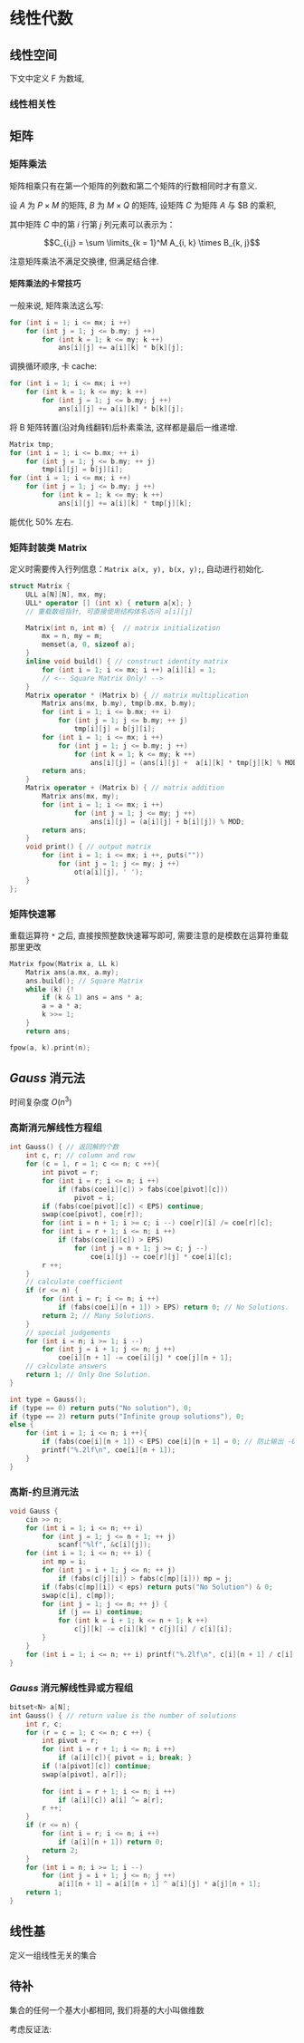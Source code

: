 # 线性代数

## 线性空间

下文中定义 $\text{F}$ 为数域, 

### 线性相关性



## 矩阵

### 矩阵乘法

矩阵相乘只有在第一个矩阵的列数和第二个矩阵的行数相同时才有意义. 

设 $A$ 为 $P \times M$ 的矩阵, $B$ 为 $M \times Q$ 的矩阵, 设矩阵 $C$ 为矩阵 $A$ 与 $B 的乘积, 

其中矩阵 $C$ 中的第 $i$ 行第 $j$ 列元素可以表示为：

$$C_{i,j} = \sum \limits_{k = 1}^M A_{i, k} \times B_{k, j}$$

注意矩阵乘法不满足交换律, 但满足结合律. 

#### 矩阵乘法的卡常技巧

一般来说, 矩阵乘法这么写: 

```cpp
for (int i = 1; i <= mx; i ++)
	for (int j = 1; j <= b.my; j ++)
		for (int k = 1; k <= my; k ++)
			ans[i][j] += a[i][k] * b[k][j];
```

调换循环顺序, 卡 cache: 

```cpp
for (int i = 1; i <= mx; i ++)
	for (int k = 1; k <= my; k ++)
		for (int j = 1; j <= b.my; j ++)
			ans[i][j] += a[i][k] * b[k][j];
```

将 B 矩阵转置(沿对角线翻转)后朴素乘法, 这样都是最后一维递增. 

```cpp
Matrix tmp;
for (int i = 1; i <= b.mx; ++ i)
	for (int j = 1; j <= b.my; ++ j)
		tmp[i][j] = b[j][i];
for (int i = 1; i <= mx; i ++)
	for (int j = 1; j <= b.my; j ++)
		for (int k = 1; k <= my; k ++)
			ans[i][j] += a[i][k] * tmp[j][k];
```

能优化 $50\%$ 左右. 

### 矩阵封装类 $\text{Matrix}$

定义时需要传入行列信息：`Matrix a(x, y), b(x, y);`, 自动进行初始化. 

```cpp
struct Matrix {
	ULL a[N][N], mx, my;
	ULL* operator [] (int x) { return a[x]; }
    // 重载数组指针, 可直接使用结构体名访问 a[i][j]

	Matrix(int n, int m) {  // matrix initialization
		mx = n, my = m;
		memset(a, 0, sizeof a); 
	}
	inline void build() { // construct identity matrix 
		for (int i = 1; i <= mx; i ++) a[i][i] = 1;
		// <-- Square Matrix Only! -->
	}
	Matrix operator * (Matrix b) { // matrix multiplication
		Matrix ans(mx, b.my), tmp(b.mx, b.my);
		for (int i = 1; i <= b.mx; ++ i)
			for (int j = 1; j <= b.my; ++ j)
				tmp[i][j] = b[j][i];
		for (int i = 1; i <= mx; i ++)
			for (int j = 1; j <= b.my; j ++)
				for (int k = 1; k <= my; k ++)
					ans[i][j] = (ans[i][j] +  a[i][k] * tmp[j][k] % MOD) % MOD;
		return ans;
	}
	Matrix operator + (Matrix b) { // matrix addition 
		Matrix ans(mx, my);
		for (int i = 1; i <= mx; i ++)
				for (int j = 1; j <= my; j ++)
					ans[i][j] = (a[i][j] + b[i][j]) % MOD;
		return ans;
	}
	void print() { // output matrix 
		for (int i = 1; i <= mx; i ++, puts("")) 
			for (int j = 1; j <= my; j ++)
				ot(a[i][j], ' ');
	}
};
```

### 矩阵快速幂

重载运算符 `*` 之后, 直接按照整数快速幂写即可, 需要注意的是模数在运算符重载那里更改 

```cpp
Matrix fpow(Matrix a, LL k) 
	Matrix ans(a.mx, a.my); 
	ans.build(); // Square Matrix 
	while (k) {!
		if (k & 1) ans = ans * a;
		a = a * a;
		k >>= 1;
	}
	return ans;

fpow(a, k).print(n);
```

## $Gauss$ 消元法

时间复杂度 $O(n^3)$

### 高斯消元解线性方程组

```cpp
int Gauss() { // 返回解的个数
	int c, r; // column and row 
	for (c = 1, r = 1; c <= n; c ++){
		int pivot = r;
		for (int i = r; i <= n; i ++)
			if (fabs(coe[i][c]) > fabs(coe[pivot][c]))
				pivot = i;
		if (fabs(coe[pivot][c]) < EPS) continue;
		swap(coe[pivot], coe[r]);
		for (int i = n + 1; i >= c; i --) coe[r][i] /= coe[r][c];
		for (int i = r + 1; i <= n; i ++)
			if (fabs(coe[i][c]) > EPS)
				for (int j = n + 1; j >= c; j --) 
					coe[i][j] -= coe[r][j] * coe[i][c];
		r ++;
	}
	// calculate coefficient  
	if (r <= n) {
		for (int i = r; i <= n; i ++)
			if (fabs(coe[i][n + 1]) > EPS) return 0; // No Solutions. 
		return 2; // Many Solutions. 
	}
	// special judgements 
	for (int i = n; i >= 1; i --)
		for (int j = i + 1; j <= n; j ++)
			coe[i][n + 1] -= coe[i][j] * coe[j][n + 1];
	// calculate answers
	return 1; // Only One Solution. 
}

int type = Gauss();
if (type == 0) return puts("No solution"), 0;
if (type == 2) return puts("Infinite group solutions"), 0;
else {
	for (int i = 1; i <= n; i ++){
		if (fabs(coe[i][n + 1]) < EPS) coe[i][n + 1] = 0; // 防止输出 -0
		printf("%.2lf\n", coe[i][n + 1]);
	}
}
```

### 高斯-约旦消元法

```cpp
void Gauss {
	cin >> n;
	for (int i = 1; i <= n; ++ i)
		for (int j = 1; j <= n + 1; ++ j)
			scanf("%lf", &c[i][j]);
	for (int i = 1; i <= n; ++ i) {
		int mp = i;
		for (int j = i + 1; j <= n; ++ j)
			if (fabs(c[j][i]) > fabs(c[mp][i])) mp = j;
		if (fabs(c[mp][i]) < eps) return puts("No Solution") & 0;
		swap(c[i], c[mp]);
		for (int j = 1; j <= n; ++ j) {
			if (j == i) continue;
			for (int k = i + 1; k <= n + 1; k ++)
				c[j][k] -= c[i][k] * c[j][i] / c[i][i];
		}
	}
	for (int i = 1; i <= n; ++ i) printf("%.2lf\n", c[i][n + 1] / c[i][i]);
}
```

### $Gauss$ 消元解线性异或方程组

```cpp
bitset<N> a[N];
int Gauss() { // return value is the number of solutions  
	int r, c;
	for (r = c = 1; c <= n; c ++) {
		int pivot = r;
		for (int i = r + 1; i <= n; i ++)
			if (a[i][c]){ pivot = i; break; }
		if (!a[pivot][c]) continue;
		swap(a[pivot], a[r]);
		
		for (int i = r + 1; i <= n; i ++)
			if (a[i][c]) a[i] ^= a[r];
		r ++;
	}
	if (r <= n) {
		for (int i = r; i <= n; i ++)
			if (a[i][n + 1]) return 0;
		return 2;
	}
	for (int i = n; i >= 1; i --)
		for (int j = i + 1; j <= n; j ++)
			a[i][n + 1] = a[i][n + 1] ^ a[i][j] * a[j][n + 1];  
	return 1;
}
```


## 线性基

定义一组线性无关的集合

## 待补

集合的任何一个基大小都相同, 我们将基的大小叫做维数

考虑反证法: 

